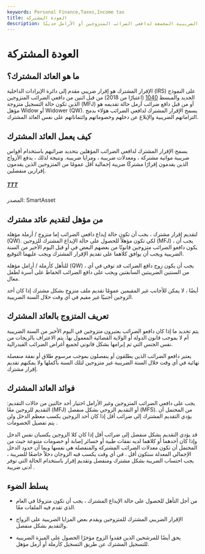 ```yaml
---
keywords: Personal Finance,Taxes,Income tax
title: العودة المشتركة
description: الإقرار المشترك هو إقرار ضريبي على الدخل في الولايات المتحدة يُبلغ عن المسؤولية الضريبية المجمعة لدافعي الضرائب المتزوجين أو الأرامل حديثًا.
---
```


# العودة المشتركة
## ما هو العائد المشترك؟

الإقرار المشترك هو إقرار ضريبي مقدم إلى دائرة الإيرادات الداخلية (IRS) على النموذج الجديد والمبسط [1040](/1040) (اعتبارًا من 2018) من قبل اثنين من دافعي الضرائب المتزوجين الذين تكون حالة التسجيل متزوجة (MFJ) أو من قبل دافع ضرائب أرمل حالة تقديمه هو مؤهل Widow أو Widower (QW). يسمح الإقرار المشترك لدافعي الضرائب هؤلاء بدمج التزاماتهم الضريبية والإبلاغ عن دخلهم وخصوماتهم وائتماناتهم على نفس العائد المشترك.

## كيف يعمل العائد المشترك

يسمح الإقرار المشترك لدافعي الضرائب المؤهلين بتحديد ضرائبهم باستخدام أقواس ضريبية مواتية مشتركة ، ومعدلات ضريبية ، ومزايا ضريبية. ونتيجة لذلك ، يدفع الأزواج الذين يقدمون إقرارًا مشتركًا ضريبة إجمالية أقل عمومًا من المتزوجين الذين يقدمون إقرارين منفصلين.

<h5> <a href=""> TTT </a> </h5>

المصدر: SmartAsset

## من مؤهل لتقديم عائد مشترك

لتقديم إقرار مشترك ، يجب أن تكون حالة إيداع دافعي الضرائب إما متزوج / أرملة مؤهلة (QW). لكي تكون مؤهلاً للحصول على حالة الإيداع المشترك للزوجين (MFJ) ، يجب أن يكون دافعو الضرائب متزوجين قانونًا من بعضهم البعض في أو قبل اليوم الأخير من السنة الضريبية ويجب أن يوافق كلاهما على تقديم الإقرار المشترك ويجب عليهما التوقيع.

للتأهل كأرملة / أرامل مؤهلة (QW) ، يجب أن يكون زوج دافع الضرائب قد توفي في أي من السنتين الضريبتين السابقتين ويجب على دافع الضرائب الحفاظ على أسرة لطفل معال.

أيضًا ، لا يمكن للأجانب غير المقيمين عمومًا تقديم ملف متزوج بشكل مشترك إذا كان أحد الزوجين أجنبيًا غير مقيم في أي وقت خلال السنة الضريبية.

## تعريف المتزوج بالعائد المشترك

يتم تحديد ما إذا كان دافعو الضرائب يعتبرون متزوجين في اليوم الأخير من السنة الضريبية أم لا بموجب قانون الدولة أو الولاية القضائية المعمول بها. يتم الاعتراف بالزيجات من نفس الجنس التي تم إبرامها بشكل قانوني لجميع أغراض الضرائب الفيدرالية.

يعتبر دافعو الضرائب الذين يطلقون أو ينفصلون بموجب مرسوم طلاق أو نفقة منفصلة نهائية في أي وقت خلال السنة الضريبية غير متزوجين لتلك السنة بأكملها ولا يمكنهم تقديم إقرار مشترك.

## فوائد العائد المشترك

يجب على دافعي الضرائب المتزوجين وغير الأرامل اختيار أحد حالتين من حالات التقديم: التقديم للزوجين معًا (MFJ) أو التقديم الزوجي بشكل منفصل (MFS). من المحتمل أن يؤدي التقديم المشترك إلى ضرائب أقل إذا كان أحد الزوجين يكسب معظم الدخل ولن يتم تفصيل الخصومات .

قد يؤدي التقديم بشكل منفصل إلى ضرائب أقل إذا كان كلا الزوجين يكسبان نفس الدخل وإذا كان أحدهما أو كلاهما لديه نفقات طبية أو خسائر إصابة أو خصومات متنوعة حيث من المحتمل أن تكون معدلات الضرائب المشتركة والمنفصلة هي نفسها وبما أن حدود الدخل الإجمالي المعدلة ستكون أقل . في أي وقت يكسب فيه الزوجان دخلاً خاضعًا للضريبة ، يجب احتساب الضريبة بشكل مشترك ومنفصل وتقديم إقرار باستخدام الحالة التي توفر أدنى ضريبة .

## يسلط الضوء

- من أجل التأهل للحصول على حالة الإيداع المشترك ، يجب أن تكون متزوجًا في العام الذي تقدم فيه الملفات معًا.

- الإقرار الضريبي المشترك للمتزوجين ويقدم بعض المزايا الضريبية على الزواج والتقديم بشكل منفصل.

- يحق أيضًا للمرشحين الذين فقدوا الزوج مؤخرًا الحصول على الميزة الضريبية للتسجيل المشترك عن طريق التسجيل كأرملة أو أرمل مؤهل.


